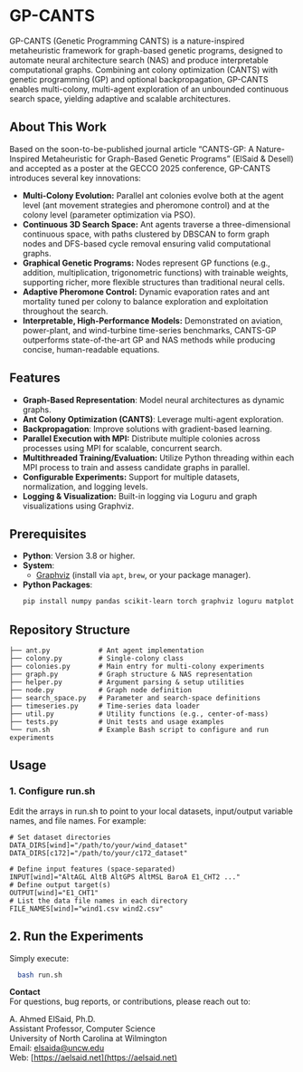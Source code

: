 # GP-CANTS

GP-CANTS (Genetic Programming CANTS) is a nature-inspired metaheuristic framework for graph-based genetic programs, designed to automate neural architecture search (NAS) and produce interpretable computational graphs. Combining ant colony optimization (CANTS) with genetic programming (GP) and optional backpropagation, GP-CANTS enables multi-colony, multi-agent exploration of an unbounded continuous search space, yielding adaptive and scalable architectures.

## About This Work
Based on the soon-to-be-published journal article “CANTS-GP: A Nature-Inspired Metaheuristic for Graph-Based Genetic Programs” (ElSaid & Desell) and accepted as a poster at the GECCO 2025 conference, GP-CANTS introduces several key innovations:

  - **Multi-Colony Evolution:** Parallel ant colonies evolve both at the agent level (ant movement strategies and pheromone control) and at the colony level (parameter optimization via PSO).
  - **Continuous 3D Search Space:** Ant agents traverse a three-dimensional continuous space, with paths clustered by DBSCAN to form graph nodes and DFS-based cycle removal ensuring valid computational graphs.
  - **Graphical Genetic Programs:** Nodes represent GP functions (e.g., addition, multiplication, trigonometric functions) with trainable weights, supporting richer, more flexible structures than traditional neural cells.
  - **Adaptive Pheromone Control:** Dynamic evaporation rates and ant mortality tuned per colony to balance exploration and exploitation throughout the search.
  - **Interpretable, High-Performance Models:** Demonstrated on aviation, power-plant, and wind-turbine time-series benchmarks, CANTS-GP outperforms state-of-the-art GP and NAS methods while producing concise, human-readable equations.

## Features
  - **Graph-Based Representation**: Model neural architectures as dynamic graphs.  
  - **Ant Colony Optimization (CANTS)**: Leverage multi-agent exploration.  
  - **Backpropagation**: Improve solutions with gradient-based learning.  
  - **Parallel Execution with MPI:** Distribute multiple colonies across processes using MPI for scalable, concurrent search.
  - **Multithreaded Training/Evaluation:** Utilize Python threading within each MPI process to train and assess candidate graphs in parallel.
  - **Configurable Experiments:** Support for multiple datasets, normalization, and logging levels.
  - **Logging & Visualization:** Built-in logging via Loguru and graph visualizations using Graphviz.



## Prerequisites

- **Python**: Version 3.8 or higher.  
- **System**:  
  - [Graphviz](https://graphviz.org/) (install via `apt`, `brew`, or your package manager).  
- **Python Packages**:  
  ```bash
  pip install numpy pandas scikit-learn torch graphviz loguru matplotlib
  ```

## Repository Structure


    ├── ant.py            # Ant agent implementation
    ├── colony.py         # Single-colony class
    ├── colonies.py       # Main entry for multi-colony experiments
    ├── graph.py          # Graph structure & NAS representation
    ├── helper.py         # Argument parsing & setup utilities
    ├── node.py           # Graph node definition
    ├── search_space.py   # Parameter and search-space definitions
    ├── timeseries.py     # Time-series data loader
    ├── util.py           # Utility functions (e.g., center-of-mass)
    ├── tests.py          # Unit tests and usage examples
    └── run.sh            # Example Bash script to configure and run experiments


## Usage
### 1. Configure run.sh

Edit the arrays in run.sh to point to your local datasets, input/output variable names, and file names. For example:
  
  ```
  # Set dataset directories
  DATA_DIRS[wind]="/path/to/your/wind_dataset"
  DATA_DIRS[c172]="/path/to/your/c172_dataset"
  
  # Define input features (space-separated)
  INPUT[wind]="AltAGL AltB AltGPS AltMSL BaroA E1_CHT2 ..."
  # Define output target(s)
  OUTPUT[wind]="E1_CHT1"
  # List the data file names in each directory
  FILE_NAMES[wind]="wind1.csv wind2.csv"
  ```

## 2. Run the Experiments

Simply execute:
```bash
  bash run.sh
```

**Contact**  
For questions, bug reports, or contributions, please reach out to:  

A. Ahmed ElSaid, Ph.D.  
Assistant Professor, Computer Science  
University of North Carolina at Wilmington  
Email: [elsaida@uncw.edu](mailto:elsaida@uncw.edu)  
Web: [https://aelsaid.net](https://aelsaid.net)  

